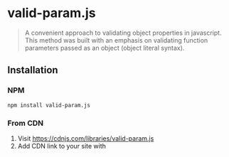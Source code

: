 # valid-param.js
> A convenient approach to validating object properties in javascript. This method was built with an emphasis on validating function parameters passed as an object (object literal syntax).

## Installation
### NPM
```
npm install valid-param.js
```
### From CDN
1. Visit https://cdnjs.com/libraries/valid-param.js
2. Add CDN link to your site with <script>
### Using build / minified version
1. Download valid-param.min.js
2. Add to your site with `<script>`
### Tip
valid-param.js was designed with the intent of validating function parameters passed as properties of an object, but can be used to validate properties of any object.
## Use
Simply call the `ValidParam` class and pass in the parameters object as the first argument, along with a 'type assignment' object as the second argument. The 'type assignment' object associates each expected parameter with an acceptable type. If any parameter value is passed with an incorrect type, the appropriate error is thrown.
```js
function getProfileBlock(parameters = {}) {
	new ValidParam(parameters, {
		name: 'string',
		age: 'number',
	})

	return `${name}<br>${age}`
}	
```
### Assigning types
Parameter types are assigned inside of the 'type assignment' object. The key should refer to the paramenter name while the value refers to that parameter's type assignment.
```js
	{
		age: 'number',
	}
``` 
#### Default types
If you would like to assign a default type to non-typed parameters, you can you simply add a `default` property to the 'type assignment' object.
```js
	{
		age: 'number',
		default: 'string'
	}
```
Any parameter (or object-property) that is not explicitly typed in the 'type assignment' object will default to this setting. If a default is not set, all non-typed paramaters will be ignored.
#### Multiple types
To assign multiple acceptable types, simply separate each type with a `|` mark.
```js
	{
		age: 'string|number',
	}
```
#### Allowing null values
A parameter can be made nullable by simply adding the `null` type to the assignment string.
```js
	{
		age: 'string|number|null',
	}
```
If there is only a single acceptable type, then simply add `?` at the beginning of the string.
```js
	{
		age: '?string',
	}
```
#### Assigning `mixed` and `any`
If a parameter can be of any type, including `null`, programmers may use the `mixed` or `any` types. Either will allow any value through, regardless of type, as long as the parameter is defined.
```js
	{
		age: 'mixed',
	}
```
#### Assignable Types:
- `string` (or `str`)
- `number` (or `num`,`int`)
- `boolean` (or `bool`)
- `array` (or `arr`)
- `object` (or `obj`)
- `mixed` (or `any`)

## Contribute
Pull requests are welcomed to this project
